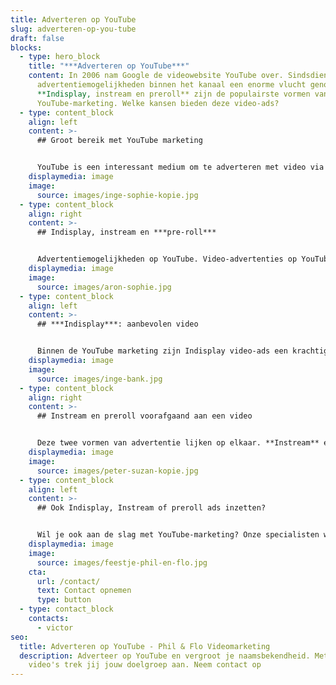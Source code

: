 ```yaml
---
title: Adverteren op YouTube
slug: adverteren-op-you-tube
draft: false
blocks:
  - type: hero_block
    title: "***Adverteren op YouTube***"
    content: In 2006 nam Google de videowebsite YouTube over. Sindsdien hebben de
      advertentiemogelijkheden binnen het kanaal een enorme vlucht genomen.
      **Indisplay, instream en preroll** zijn de populairste vormen van
      YouTube-marketing. Welke kansen bieden deze video-ads?
  - type: content_block
    align: left
    content: >-
      ## Groot bereik met YouTube marketing


      YouTube is een interessant medium om te adverteren met video via indisplay, instream, preroll en andere marketing-uitingen. Na Google is het de grootste zoekmachine; meer dan een miljard mensen wereldwijd gebruiken YouTube wekelijks al dan niet dagelijks. Je bereikt er ruim 95 procent van de internetgebruikers mee. En daarmee ook jouw doelgroep.
    displaymedia: image
    image:
      source: images/inge-sophie-kopie.jpg
  - type: content_block
    align: right
    content: >-
      ## Indisplay, instream en ***pre-roll***


      Advertentiemogelijkheden op YouTube. Video-advertenties op YouTube leveren meer op dan traditionele [tv-reclames](https://www.philenflo.nl/reclamevideo/). En dat is ook niet zo gek, want tot YouTube heb je altijd toegang. Of je nu thuis, op je werk of in de trein zit. Hier adverteren is ideaal voor het vergroten van je naamsbekendheid en branding. Je hebt verschillende advertentiemogelijkheden, waaronder **indisplay**, **instream** en **preroll**.
    displaymedia: image
    image:
      source: images/aron-sophie.jpg
  - type: content_block
    align: left
    content: >-
      ## ***Indisplay***: aanbevolen video


      Binnen de YouTube marketing zijn Indisplay video-ads een krachtig instrument om je naamsbekendheid en branding op te krikken. Deze advertenties verschijnen als gesponsorde, aanbevolen video’s boven in zoekresultaten. Nauwelijks van andere video’s en afspeellijsten te onderscheiden, waardoor mensen ze snel aanklikken!
    displaymedia: image
    image:
      source: images/inge-bank.jpg
  - type: content_block
    align: right
    content: >-
      ## Instream en preroll voorafgaand aan een video


      Deze twee vormen van advertentie lijken op elkaar. **Instream** en **preroll** advertenties verschijnen voorafgaand aan een video, duren maximaal dertig seconden en bieden de mogelijkheid om Call To Action (CTA’s), specifieke URL’s te maken. Preroll-ads kun je niet doorspoelen, waardoor je er gegarandeerd impressies mee koopt. Bij Instream hebben kijkers na vijf seconden de mogelijkheid om de advertentie over te slaan. Je betaalt pas nadat iemand meer dan deze 5 seconden heeft gekeken. Hierdoor bereik je alleen de écht geïnteresseerden.
    displaymedia: image
    image:
      source: images/peter-suzan-kopie.jpg
  - type: content_block
    align: left
    content: >-
      ## Ook Indisplay, Instream of preroll ads inzetten?


      Wil je ook aan de slag met YouTube-marketing? Onze specialisten weten hoe je met jouw [video](https://www.philenflo.nl/oplossingen/video-laten-maken/) ads opvalt tussen de concurrentie en de juiste doelgroep bereikt. Stap voor stap adviseert Phil & Flo over hoe je video zo effectief mogelijk inzet in het reclamenetwerk van YouTube. Termen als indisplay, instream en preroll zijn ons niet vreemd. We weten jouw [YouTube-marketing](https://www.philenflo.nl/you-tube-marketing/) gericht in te zetten door vooraf de karakteristieken van jouw doelgroep in kaart te brengen.
    displaymedia: image
    image:
      source: images/feestje-phil-en-flo.jpg
    cta:
      url: /contact/
      text: Contact opnemen
      type: button
  - type: contact_block
    contacts:
      - victor
seo:
  title: Adverteren op YouTube - Phil & Flo Videomarketing
  description: Adverteer op YouTube en vergroot je naamsbekendheid. Met de juiste
    video's trek jij jouw doelgroep aan. Neem contact op
---
```

